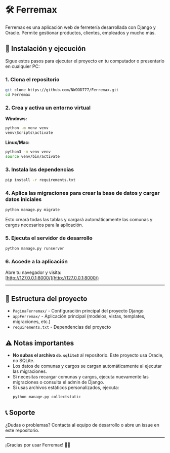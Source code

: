 # 🛠️ Ferremax

Ferremax es una aplicación web de ferretería desarrollada con Django y Oracle. Permite gestionar productos, clientes, empleados y mucho más.

## 🚀 Instalación y ejecución

Sigue estos pasos para ejecutar el proyecto en tu computador o presentarlo en cualquier PC:

### 1. Clona el repositorio

```bash
git clone https://github.com/NWOOD777/Ferremax.git
cd Ferremax
```

### 2. Crea y activa un entorno virtual

**Windows:**
```bash
python -m venv venv
venv\Scripts\activate
```
**Linux/Mac:**
```bash
python3 -m venv venv
source venv/bin/activate
```

### 3. Instala las dependencias

```bash
pip install -r requirements.txt
```

### 4. Aplica las migraciones para crear la base de datos y cargar datos iniciales

```bash
python manage.py migrate
```
Esto creará todas las tablas y cargará automáticamente las comunas y cargos necesarios para la aplicación.


### 5. Ejecuta el servidor de desarrollo

```bash
python manage.py runserver
```

### 6. Accede a la aplicación

Abre tu navegador y visita:  
[http://127.0.0.1:8000/](http://127.0.0.1:8000/)

---

## 📁 Estructura del proyecto

- `PaginaFerremax/` - Configuración principal del proyecto Django
- `appFerremax/` - Aplicación principal (modelos, vistas, templates, migraciones, etc.)
- `requirements.txt` - Dependencias del proyecto

## ⚠️ Notas importantes

- **No subas el archivo `db.sqlite3`** al repositorio. Este proyecto usa Oracle, no SQLite.
- Los datos de comunas y cargos se cargan automáticamente al ejecutar las migraciones.
- Si necesitas recargar comunas y cargos, ejecuta nuevamente las migraciones o consulta el admin de Django.
- Si usas archivos estáticos personalizados, ejecuta:
  ```bash
  python manage.py collectstatic
  ```

## 📞 Soporte

¿Dudas o problemas? Contacta al equipo de desarrollo o abre un issue en este repositorio.

---

¡Gracias por usar Ferremax! 🛒🔧
